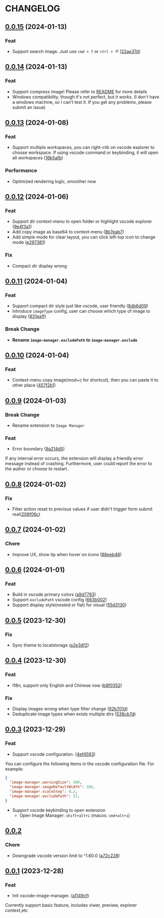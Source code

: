 # CHANGELOG

## [0.0.15](https://github.com/hemengke1997/vscode-image-manager/compare/v0.0.14...v0.0.15) (2024-01-13)

### Feat

* Support search image. Just use `cmd + f` or `ctrl + f`! ([22ae37d](https://github.com/hemengke1997/vscode-image-manager/commit/22ae37d1e0012fc2d7349749e46112543c85b55a))

## [0.0.14](https://github.com/hemengke1997/vscode-image-manager/compare/v0.0.13...v0.0.14) (2024-01-13)

### Feat

* Support compress image! Please refer to [README](./README.md) for more details
* Windows compatibility, though it's not perfect, but it works. (I don't have a windows machine, so I can't test it. If you get any problems, please submit an issue)


## [0.0.13](https://github.com/hemengke1997/vscode-image-manager/compare/v0.0.12...v0.0.13) (2024-01-08)

### Feat

* Support multiple workspaces, you can right-clik on vscode explorer to choose workspace. If using vscode command or keybinding, it will open all workspaces ([16b5afb](https://github.com/hemengke1997/vscode-image-manager/commit/16b5afb2702b3a105424edd68f5270e9b0be53f9))

### Performance

* Optimized rendering logic, smoother now

## [0.0.12](https://github.com/hemengke1997/vscode-image-manager/compare/v0.0.11...v0.0.12) (2024-01-06)

### Feat

* Support dir context-menu to open folder or highlight vscode explorer ([9e4f3a1](https://github.com/hemengke1997/vscode-image-manager/commit/9e4f3a1121f05ed0b297455d6c3c05fb0a028bea))
* Add copy image as base64 to context-menu ([8b7eab7](https://github.com/hemengke1997/vscode-image-manager/commit/8b7eab78eb434a7437b38baa4718ef154233eb44))
* Add simple mode for clear layout, you can click left-top icon to change mode ([e297381](https://github.com/hemengke1997/vscode-image-manager/commit/e297381cb7c979d6dca3c27546f9e57ed230ef9f))

### Fix

* Compact dir display wrong

## [0.0.11](https://github.com/hemengke1997/vscode-image-manager/compare/v0.0.10...v0.0.11) (2024-01-04)

### Feat

* Support compact dir style just like vscode, user friendly ([8db6d09](https://github.com/hemengke1997/vscode-image-manager/commit/8db6d098497ea137ced0c96f82caa689c0e2464f))
* Introduce `imageType` config, user can choose which type of image to display ([831ea1f](https://github.com/hemengke1997/vscode-image-manager/commit/831ea1f58156017aec056ea76e4a875a59b7908c))

### Break Change

* **Rename `image-manager.excludePath` to `image-manager.exclude`**

## [0.0.10](https://github.com/hemengke1997/vscode-image-manager/compare/v0.0.9...v0.0.10) (2024-01-04)

### Feat

* Context-menu copy image(mod+c for shortcut), then you can paste it to other place  ([457f2b1](https://github.com/hemengke1997/vscode-image-manager/commit/457f2b1aacb73c7ca86363236f67e92494752550))

## [0.0.9](https://github.com/hemengke1997/vscode-image-manager/compare/v0.0.8...v0.0.9) (2024-01-03)

### Break Change

* Rename extension to `Image Manager`

### Feat

* Error boundary ([9a214d5](https://github.com/hemengke1997/vscode-image-manager/commit/9a214d53ac129e2b9b5a6933f0a08b0c189bdacf))

If any internal error occurs, the extension will display a friendly error message instead of crashing. Furthermore, user could report the error to the author or choose to restart.

## [0.0.8](https://github.com/hemengke1997/vscode-image-manager/compare/v0.0.7...v0.0.8) (2024-01-02)

### Fix

* Filter action reset to previous values if user didn't trigger form submit real([206f06c](https://github.com/hemengke1997/vscode-image-manager/commit/206f06cdbd7a79857a64764e9071fc0edf2a05b1))

## [0.0.7](https://github.com/hemengke1997/vscode-image-manager/compare/v0.0.6...v0.0.7) (2024-01-02)

### Chore
* Improve UX, show tip when hover on icons ([88eeb48](https://github.com/hemengke1997/vscode-image-manager/commit/88eeb4830696f754f128179df185f5b18c2e2394))

## [0.0.6](https://github.com/hemengke1997/vscode-image-manager/compare/v0.0.5...v0.0.6) (2024-01-01)

### Feat

* Build in vscode primary colors ([a9d7793](https://github.com/hemengke1997/vscode-image-manager/commit/a9d7793199f267c1e0a463e31a4ba225fa0fb7d6))
* Support `excludePath` vscode config ([663b002](https://github.com/hemengke1997/vscode-image-manager/commit/663b002365f37d9f927496fc5b6ca309a9ef5319))
* Support display style(nested or flat) for visual ([55d3130](https://github.com/hemengke1997/vscode-image-manager/commit/55d3130bdc0010abae3c5c2ac6bb3350f8c41eb4))


## [0.0.5](https://github.com/hemengke1997/vscode-image-manager/compare/v0.0.4...v0.0.5) (2023-12-30)

### Fix

* Sync theme to localstorage ([a2e3df2](https://github.com/hemengke1997/vscode-image-manager/commit/a2e3df2543420eae57e6f92b8b2c022bfc938ec0))


## [0.0.4](https://github.com/hemengke1997/vscode-image-manager/compare/v0.0.3...v0.0.4) (2023-12-30)

### Feat

* I18n, support only English and Chinese now ([b8f0352](https://github.com/hemengke1997/vscode-image-manager/commit/b8f0352e4f2cca38e24bfcf935863495501d9ff3))

### Fix

* Display images wrong when type filter change ([92b701d](https://github.com/hemengke1997/vscode-image-manager/commit/92b701ddb0275154130da94f0c33cce7c19b829d))
* Deduplicate image types when exists multiple dirs ([538cb7d](https://github.com/hemengke1997/vscode-image-manager/commit/538cb7d32b7e6314fe3341cc09ea05b68ac2bc60))


## [0.0.3](https://github.com/hemengke1997/vscode-image-manager/compare/v0.0.2...v0.0.3) (2023-12-29)

### Feat

* Support vscode configuration. ([4ef4593](https://github.com/hemengke1997/vscode-image-manager/commit/4ef4593ebfe2e126385a73218c4c98a9afddf08c))

You can configure the following items in the vscode configuration file.
For example:

```json
{
  "image-manager.warningSize": 500,
  "image-manager.imageDefaultWidth": 100,
  "image-manager.scaleStep": 0.2,
  "image-manager.excludePath": [],
}
```

* Support vscode keybinding to open extension
  * Open Image Manager: `shift+alt+i` (macos: `cmd+alt+i`)

## [0.0.2](https://github.com/hemengke1997/vscode-image-manager/compare/v0.0.1...v0.0.2) 

### Chore

* Downgrade vscode version limit to ^1.60.0 ([a72c228](https://github.com/hemengke1997/vscode-image-manager/commit/a72c22806d74a83e2f7ce48d7d929baf9d2b706e))



## [0.0.1](https://github.com/hemengke1997/vscode-image-manager/compare/a1149cfd6c6f840896c5a38404d99d52ba3602ba...v0.0.1) (2023-12-28)

### Feat

* Init vscode-image-manager. ([a1149cf](https://github.com/hemengke1997/vscode-image-manager/commit/a1149cfd6c6f840896c5a38404d99d52ba3602ba))

Currently support basic feature, includes viwer, preview, explorer context,etc
